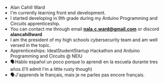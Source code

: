 - Alan Cahill Ward
- I'm currently learning front end development.
- I started developing in 9th grade during my Arduino Programming and Circuits apprenticeship.
- You can contact me through email **nala.c.ward@gmail.com** or discord **alancahillward**
- I am the president of my high schools cybersecurity team and am well versed in the topic.
- Apprenticeships: IdealStudentStartup Hackathon and Arduino Programming and Circuits @ NEIU
- 🗣Hablo español un poco porque lo aprendí en la escuela durante tres años.(I'll admit I'm a little rusty though)
- 🗣J'apprends le français, mais je ne parles pas encore français.

